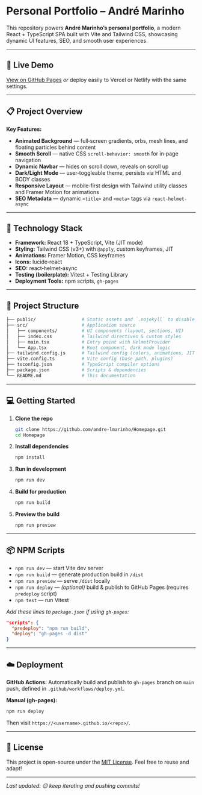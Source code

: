 # Personal Portfolio – André Marinho

This repository powers **André Marinho’s personal portfolio**, a modern React + TypeScript SPA built with Vite and Tailwind CSS, showcasing dynamic UI features, SEO, and smooth user experiences.

---

## 🔗 Live Demo

[View on GitHub Pages](https://andre-lmarinho.github.io/Homepage/)
*or* deploy easily to Vercel or Netlify with the same settings.

---

## 📋 Project Overview

**Key Features:**

* **Animated Background** — full‑screen gradients, orbs, mesh lines, and floating particles behind content
* **Smooth Scroll** — native CSS `scroll-behavior: smooth` for in‑page navigation
* **Dynamic Navbar** — hides on scroll down, reveals on scroll up
* **Dark/Light Mode** — user‑toggleable theme, persists via HTML and BODY classes
* **Responsive Layout** — mobile‑first design with Tailwind utility classes and Framer Motion for animations
* **SEO Metadata** — dynamic `<title>` and `<meta>` tags via `react-helmet-async`

---

## 🚀 Technology Stack

* **Framework:** React 18 + TypeScript, Vite (JIT mode)
* **Styling:** Tailwind CSS (v3+) with `@apply`, custom keyframes, JIT
* **Animations:** Framer Motion, CSS keyframes
* **Icons:** lucide‑react
* **SEO:** react‑helmet‑async
* **Testing (boilerplate):** Vitest + Testing Library
* **Deployment Tools:** npm scripts, `gh-pages`

---

## 📂 Project Structure

```bash
├── public/                 # Static assets and `.nojekyll` to disable Jekyll
├── src/                    # Application source
│   ├── components/         # UI components (layout, sections, UI)
│   ├── index.css           # Tailwind directives & custom styles
│   ├── main.tsx            # Entry point with HelmetProvider
│   └── App.tsx             # Root component, dark mode logic
├── tailwind.config.js      # Tailwind config (colors, animations, JIT content)
├── vite.config.ts          # Vite config (base path, plugins)
├── tsconfig.json           # TypeScript compiler options
├── package.json            # Scripts & dependencies
└── README.md               # This documentation
```

---

## 💻 Getting Started

1. **Clone the repo**

   ```bash
   git clone https://github.com/andre-lmarinho/Homepage.git
   cd Homepage
   ```
2. **Install dependencies**

   ```bash
   npm install
   ```
3. **Run in development**

   ```bash
   npm run dev
   ```
4. **Build for production**

   ```bash
   npm run build
   ```
5. **Preview the build**

   ```bash
   npm run preview
   ```

---

## 📦 NPM Scripts

* `npm run dev` — start Vite dev server
* `npm run build` — generate production build in `/dist`
* `npm run preview` — serve `/dist` locally
* `npm run deploy` — *(optional)* build & publish to GitHub Pages (requires `predeploy` script)
* `npm test` — run Vitest

*Add these lines to `package.json` if using `gh-pages`:*

```json
"scripts": {
  "predeploy": "npm run build",
  "deploy": "gh-pages -d dist"
}
```

---

## ☁️ Deployment

**GitHub Actions:**
Automatically build and publish to `gh-pages` branch on `main` push, defined in `.github/workflows/deploy.yml`.

**Manual (gh-pages):**

```bash
npm run deploy
```

Then visit `https://<username>.github.io/<repo>/`.

---

## 📜 License

This project is open-source under the [MIT License](LICENSE).
Feel free to reuse and adapt!

---

*Last updated: 😊 keep iterating and pushing commits!*
